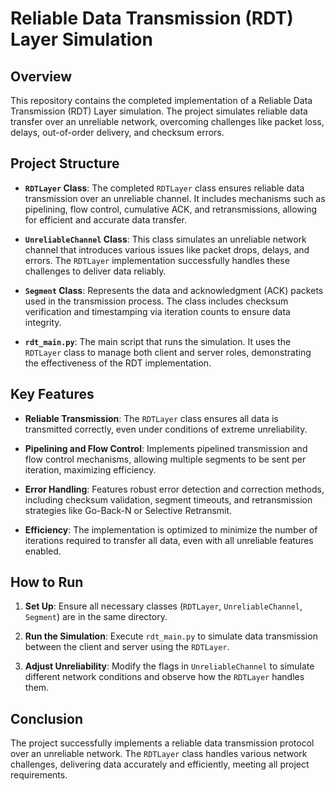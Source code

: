 # Reliable Data Transmission (RDT) Layer Simulation

## Overview

This repository contains the completed implementation of a Reliable Data Transmission (RDT) Layer simulation. The project simulates reliable data transfer over an unreliable network, overcoming challenges like packet loss, delays, out-of-order delivery, and checksum errors.

## Project Structure

- **`RDTLayer` Class**: The completed `RDTLayer` class ensures reliable data transmission over an unreliable channel. It includes mechanisms such as pipelining, flow control, cumulative ACK, and retransmissions, allowing for efficient and accurate data transfer.

- **`UnreliableChannel` Class**: This class simulates an unreliable network channel that introduces various issues like packet drops, delays, and errors. The `RDTLayer` implementation successfully handles these challenges to deliver data reliably.

- **`Segment` Class**: Represents the data and acknowledgment (ACK) packets used in the transmission process. The class includes checksum verification and timestamping via iteration counts to ensure data integrity.

- **`rdt_main.py`**: The main script that runs the simulation. It uses the `RDTLayer` class to manage both client and server roles, demonstrating the effectiveness of the RDT implementation.

## Key Features

- **Reliable Transmission**: The `RDTLayer` class ensures all data is transmitted correctly, even under conditions of extreme unreliability.
  
- **Pipelining and Flow Control**: Implements pipelined transmission and flow control mechanisms, allowing multiple segments to be sent per iteration, maximizing efficiency.
  
- **Error Handling**: Features robust error detection and correction methods, including checksum validation, segment timeouts, and retransmission strategies like Go-Back-N or Selective Retransmit.

- **Efficiency**: The implementation is optimized to minimize the number of iterations required to transfer all data, even with all unreliable features enabled.

## How to Run

1. **Set Up**: Ensure all necessary classes (`RDTLayer`, `UnreliableChannel`, `Segment`) are in the same directory.
  
2. **Run the Simulation**: Execute `rdt_main.py` to simulate data transmission between the client and server using the `RDTLayer`.

3. **Adjust Unreliability**: Modify the flags in `UnreliableChannel` to simulate different network conditions and observe how the `RDTLayer` handles them.

## Conclusion

The project successfully implements a reliable data transmission protocol over an unreliable network. The `RDTLayer` class handles various network challenges, delivering data accurately and efficiently, meeting all project requirements.
